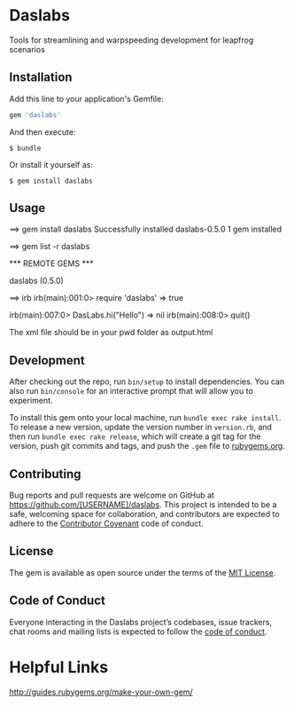 # Daslabs
Tools for streamlining and warpspeeding development for leapfrog scenarios

## Installation

Add this line to your application's Gemfile:

```ruby
gem 'daslabs'
```

And then execute:

    $ bundle

Or install it yourself as:

    $ gem install daslabs

## Usage

==> gem install daslabs
Successfully installed daslabs-0.5.0
1 gem installed

==> gem list -r daslabs

*** REMOTE GEMS ***

daslabs (0.5.0)

==> irb
irb(main):001:0> require 'daslabs'
=> true


irb(main):007:0> DasLabs.hi("Hello")
=> nil
irb(main):008:0> quit()


The xml file should be in your pwd folder as output.html

## Development

After checking out the repo, run `bin/setup` to install dependencies. You can also run `bin/console` for an interactive prompt that will allow you to experiment.

To install this gem onto your local machine, run `bundle exec rake install`. To release a new version, update the version number in `version.rb`, and then run `bundle exec rake release`, which will create a git tag for the version, push git commits and tags, and push the `.gem` file to [rubygems.org](https://rubygems.org).

## Contributing

Bug reports and pull requests are welcome on GitHub at https://github.com/[USERNAME]/daslabs. This project is intended to be a safe, welcoming space for collaboration, and contributors are expected to adhere to the [Contributor Covenant](http://contributor-covenant.org) code of conduct.

## License

The gem is available as open source under the terms of the [MIT License](https://opensource.org/licenses/MIT).

## Code of Conduct

Everyone interacting in the Daslabs project’s codebases, issue trackers, chat rooms and mailing lists is expected to follow the [code of conduct](https://github.com/[USERNAME]/daslabs/blob/master/CODE_OF_CONDUCT.md).

# Helpful Links

http://guides.rubygems.org/make-your-own-gem/
